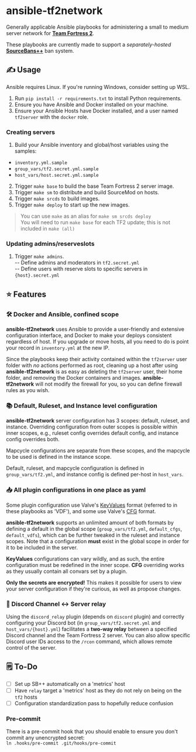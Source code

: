 # ansible-tf2network

Generally applicable Ansible playbooks for administering a small to medium server network for [**Team Fortress 2**](https://www.teamfortress.com/).<br/>

These playbooks are currently made to support a *separately-hosted* [**SourceBans++**](https://sbpp.github.io/) ban system.

## ✍️ Usage

Ansible requires Linux. If you're running Windows, consider setting up WSL.

1. Run `pip install -r requirements.txt` to install Python requirements.
2. Ensure you have Ansible and Docker installed on your machine.
3. Ensure your Ansible Hosts have Docker installed, and a user named `tf2server` with the `docker` role.

### Creating servers
1. Build your Ansible inventory and global/host variables using the samples:
* `inventory.yml.sample`
* `group_vars/tf2.secret.yml.sample`
* `host_vars/host.secret.yml.sample`
2. Trigger `make base` to build the base Team Fortress 2 server image.
3. Trigger `make sm` to distribute and build SourceMod on hosts.
4. Trigger `make srcds` to build images.
5. Trigger `make deploy` to start up the new images.
> You can use `make` as an alias for `make sm srcds deploy`</br>
> You will need to run `make base` for each TF2 update; this is not included in `make (all)`</br>

### Updating admins/reserveslots
1. Trigger `make admins`.<br/>
-- Define admins and moderators in `tf2.secret.yml`<br/>
-- Define users with reserve slots to specific servers in `{host}.secret.yml`

## ⭐ Features

### 🛠️ Docker and Ansible, confined scope
**ansible-tf2network** uses Ansible to provide a user-friendly and extensive configuration interface, and Docker to make your deploys consistent regardless of host. If you upgrade or move hosts, all you need to do is point your record in `inventory.yml` at the new IP.

Since the playbooks keep their activity contained within the `tf2server` user folder with *no* actions performed as root, cleaning up a host after using **ansible-tf2network** is as easy as deleting the `tf2server` user, their home folder, and removing the Docker containers and images. **ansible-tf2network** will not modify the firewall for you, so you can define firewall rules as you wish.

### 📚 Default, Ruleset, and Instance level configuration
**ansible-tf2network** server configuration has 3 scopes: default, ruleset, and instance. Overriding configuration from outer scopes is possible within inner scopes, e.g., ruleset config overrides default config, and instance config overrides both.

Mapcycle configurations are separate from these scopes, and the mapcycle to be used is defined in the instance scope.

Default, ruleset, and mapcycle configuration is defined in `group_vars/tf2.yml`, and instance config is defined per-host in `host_vars`.

### 📥 All plugin configurations in one place as yaml
Some plugin configuration use Valve's [KeyValues](https://developer.valvesoftware.com/wiki/KeyValues) format (referred to in these playbooks as 'VDF'), and some use Valve's [CFG](https://developer.valvesoftware.com/wiki/CFG) format.

**ansible-tf2network** supports an unlimited amount of both formats by defining a default in the global scope (`group_vars/tf2.yml`, `default_cfgs`, `default_vdfs`), which can be further tweaked in the ruleset and instance scopes. Note that a configuration **must** exist in the global scope in order for it to be included in the server.

**KeyValues** configurations can vary wildly, and as such, the entire configuration must be redefined in the inner scope. **CFG** overriding works as they usually contain all convars set by a plugin.

**Only the secrets are encrypted!** This makes it possible for users to view your server configuration if they're curious, as well as propose changes.

### 💬 Discord Channel <-> Server relay
Using the `discord_relay` plugin (depends on `discord` plugin) and correctly configuring your Discord bot (in `group_vars/tf2.secret.yml` and `host_vars/{host}.yml`) facilitates a **two-way relay** between a specified Discord channel and the Team Fortress 2 server. You can also allow specific Discord user IDs access to the `/rcon` command, which allows remote control of the server.

## 🗒️ To-Do

- [ ] Set up SB++ automatically on a 'metrics' host
- [ ] Have `relay` target a 'metrics' host as they do not rely on being on the `tf2` hosts
- [ ] Configuration standardization pass to hopefully reduce confusion

### Pre-commit
There is a pre-commit hook that you should enable to ensure you don't commit any unencrypted secret:<br/>
`ln .hooks/pre-commit .git/hooks/pre-commit`
